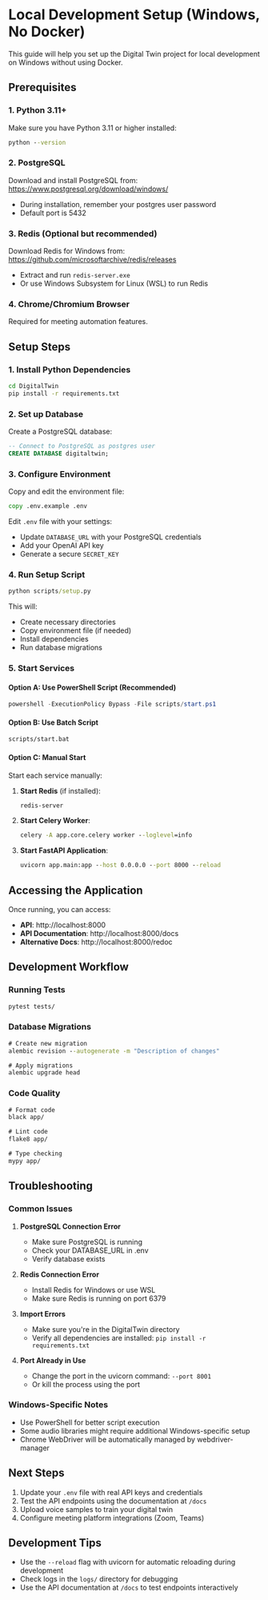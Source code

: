 # Local Development Setup (Windows, No Docker)

This guide will help you set up the Digital Twin project for local development on Windows without using Docker.

## Prerequisites

### 1. Python 3.11+
Make sure you have Python 3.11 or higher installed:
```cmd
python --version
```

### 2. PostgreSQL
Download and install PostgreSQL from: https://www.postgresql.org/download/windows/
- During installation, remember your postgres user password
- Default port is 5432

### 3. Redis (Optional but recommended)
Download Redis for Windows from: https://github.com/microsoftarchive/redis/releases
- Extract and run `redis-server.exe`
- Or use Windows Subsystem for Linux (WSL) to run Redis

### 4. Chrome/Chromium Browser
Required for meeting automation features.

## Setup Steps

### 1. Install Python Dependencies
```cmd
cd DigitalTwin
pip install -r requirements.txt
```

### 2. Set up Database
Create a PostgreSQL database:
```sql
-- Connect to PostgreSQL as postgres user
CREATE DATABASE digitaltwin;
```

### 3. Configure Environment
Copy and edit the environment file:
```cmd
copy .env.example .env
```

Edit `.env` file with your settings:
- Update `DATABASE_URL` with your PostgreSQL credentials
- Add your OpenAI API key
- Generate a secure `SECRET_KEY`

### 4. Run Setup Script
```cmd
python scripts/setup.py
```

This will:
- Create necessary directories
- Copy environment file (if needed)
- Install dependencies
- Run database migrations

### 5. Start Services

#### Option A: Use PowerShell Script (Recommended)
```powershell
powershell -ExecutionPolicy Bypass -File scripts/start.ps1
```

#### Option B: Use Batch Script
```cmd
scripts/start.bat
```

#### Option C: Manual Start
Start each service manually:

1. **Start Redis** (if installed):
   ```cmd
   redis-server
   ```

2. **Start Celery Worker**:
   ```cmd
   celery -A app.core.celery worker --loglevel=info
   ```

3. **Start FastAPI Application**:
   ```cmd
   uvicorn app.main:app --host 0.0.0.0 --port 8000 --reload
   ```

## Accessing the Application

Once running, you can access:
- **API**: http://localhost:8000
- **API Documentation**: http://localhost:8000/docs
- **Alternative Docs**: http://localhost:8000/redoc

## Development Workflow

### Running Tests
```cmd
pytest tests/
```

### Database Migrations
```cmd
# Create new migration
alembic revision --autogenerate -m "Description of changes"

# Apply migrations
alembic upgrade head
```

### Code Quality
```cmd
# Format code
black app/

# Lint code
flake8 app/

# Type checking
mypy app/
```

## Troubleshooting

### Common Issues

1. **PostgreSQL Connection Error**
   - Make sure PostgreSQL is running
   - Check your DATABASE_URL in .env
   - Verify database exists

2. **Redis Connection Error**
   - Install Redis for Windows or use WSL
   - Make sure Redis is running on port 6379

3. **Import Errors**
   - Make sure you're in the DigitalTwin directory
   - Verify all dependencies are installed: `pip install -r requirements.txt`

4. **Port Already in Use**
   - Change the port in the uvicorn command: `--port 8001`
   - Or kill the process using the port

### Windows-Specific Notes

- Use PowerShell for better script execution
- Some audio libraries might require additional Windows-specific setup
- Chrome WebDriver will be automatically managed by webdriver-manager

## Next Steps

1. Update your `.env` file with real API keys and credentials
2. Test the API endpoints using the documentation at `/docs`
3. Upload voice samples to train your digital twin
4. Configure meeting platform integrations (Zoom, Teams)

## Development Tips

- Use the `--reload` flag with uvicorn for automatic reloading during development
- Check logs in the `logs/` directory for debugging
- Use the API documentation at `/docs` to test endpoints interactively